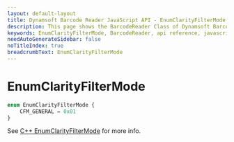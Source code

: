 ```yaml
---
layout: default-layout
title: Dynamsoft Barcode Reader JavaScript API - EnumClarityFilterMode
description: This page shows the BarcodeReader Class of Dynamsoft Barcode Reader JavaScript SDK.
keywords: EnumClarityFilterMode, BarcodeReader, api reference, javascript, js
needAutoGenerateSidebar: false
noTitleIndex: true
breadcrumbText: EnumClarityFilterMode
---
```



# EnumClarityFilterMode

```ts
enum EnumClarityFilterMode {
    CFM_GENERAL = 0x01
}
```

See [C++ EnumClarityFilterMode](https://www.dynamsoft.com/barcode-reader/parameters/enum/frame-decoding-enums.html?ver=latest#clarityfiltermode) for more info.